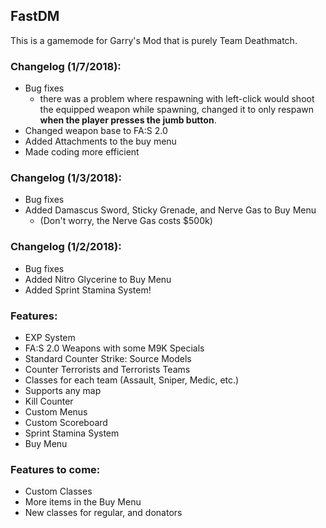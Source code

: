 ## FastDM
This is a gamemode for Garry's Mod that is purely Team Deathmatch.

### Changelog (1/7/2018):
- Bug fixes
  - there was a problem where respawning with left-click would shoot the equipped weapon while spawning, changed it to only respawn **when the player presses the jumb button**.
- Changed weapon base to FA:S 2.0
- Added Attachments to the buy menu
- Made coding more efficient

### Changelog (1/3/2018):
- Bug fixes
- Added Damascus Sword, Sticky Grenade, and Nerve Gas to Buy Menu
  - (Don't worry, the Nerve Gas costs $500k)

### Changelog (1/2/2018):
- Bug fixes
- Added Nitro Glycerine to Buy Menu
- Added Sprint Stamina System!

### Features:
- EXP System
- FA:S 2.0 Weapons with some M9K Specials
- Standard Counter Strike: Source Models
- Counter Terrorists and Terrorists Teams
- Classes for each team (Assault, Sniper, Medic, etc.)
- Supports any map
- Kill Counter
- Custom Menus
- Custom Scoreboard
- Sprint Stamina System
- Buy Menu

### Features to come:
- Custom Classes
- More items in the Buy Menu
- New classes for regular, and donators
